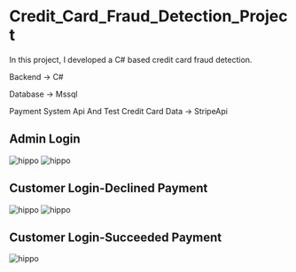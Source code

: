 # Credit_Card_Fraud_Detection_Project

 In this project, I developed a C# based credit card fraud detection.

Backend -> C#

Database -> Mssql

Payment System Api And Test Credit Card Data -> StripeApi


## Admin Login

![hippo](https://im.ezgif.com/tmp/ezgif-1-f21218d270.gif) ![hippo](https://im.ezgif.com/tmp/ezgif-1-e74af0f0d9.gif)

## Customer Login-Declined Payment


![hippo](https://im2.ezgif.com/tmp/ezgif-2-ff3be18857.gif) ![hippo](https://im2.ezgif.com/tmp/ezgif-2-4b6606b523.gif)

## Customer Login-Succeeded Payment

![hippo](https://im2.ezgif.com/tmp/ezgif-2-f90af3e9c6.gif)

